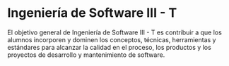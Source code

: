 # Ingeniería de Software III - T

El objetivo general de Ingeniería de Software III - T es contribuir a que los alumnos incorporen y dominen los conceptos, técnicas, herramientas y estándares para alcanzar la calidad en el proceso, los productos y los proyectos de desarrollo y mantenimiento de software.
